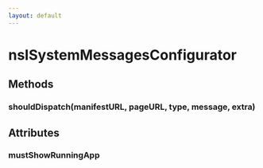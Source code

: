 ```yaml
---
layout: default
---
```


# nsISystemMessagesConfigurator #

## Methods ##

### shouldDispatch(manifestURL, pageURL, type, message, extra) ###

## Attributes ##

### mustShowRunningApp ###
